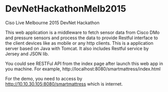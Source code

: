 # DevNetHackathonMelb2015
Ciso Live Melbourne 2015 DevNet Hackathon 

This web application is a middleware to fetch sensor data from Cisco DMo and pressure sensors and process the data to provide Restful interface to the client devices like as mobile or any http clients.
This is a application server based on Java with Tomcat. It also includes Restful service by Jersey and JSON lib.

You could see RESTFul API from the index page after launch this web app in you machine.
For example, http://localhost:8080/smartmattress/index.html 

For the demo, you need to access by http://10.10.30.105:8080/smartmattress which is internet.
